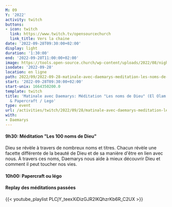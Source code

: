 ```yaml
---
M: 09
Y: '2022'
activity: twitch
buttons:
- icon: twitch
  link: https://www.twitch.tv/opensourcechurch
  link_title: Vers la chaine
date: '2022-09-28T09:30:00+02:00'
display: light
duration: '1:30:00'
end: '2022-09-28T11:00:00+02:00'
image: https://tools.open-source.church/wp-content/uploads/2022/08/night-sky-osc-noms-de-dieu.jpg
isodate: '2022-09-28'
location: en ligne
path: 2022/09/2022-09-28-matinale-avec-daemarys-meditation-les-noms-de-dieu-el-olam-dieu-eternel-papercraft-lego.md
start: '2022-09-28T09:30:00+02:00'
start-unix: 1664350200.0
template: twitch
title: 'Matinale avec Daemarys: Méditation "Les noms de Dieu" (El Olam : Dieu Éternel)
  & Papercraft / Lego'
type: event
url: /activities/twitch/2022/09/28/matinale-avec-daemarys-meditation-les-noms-de-dieu-el-olam-dieu-eternel-papercraft-lego
with:
- Daemarys
---
```

#### 9h30: Méditation "Les 100 noms de Dieu"



Dieu se révèle à travers de nombreux noms et titres. Chacun révèle une facette différente de la beauté de Dieu et de sa manière d'être en lien avec nous. À travers ces noms, Daemarys nous aide à mieux découvrir Dieu et comment il peut toucher nos vies.

#### 10h00: Papercraft ou légo


#### Replay des méditations passées

{{< youtube_playlist PLCjY_teexXiDizGJR2lKQhzrKb6R_C2UX >}}
